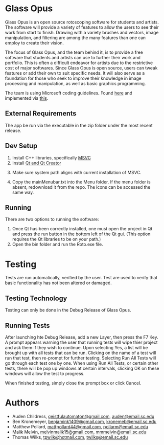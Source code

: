 # Glass Opus

Glass Opus is an open source rotoscoping software for students and artists. The software will provide a variety of features to allow the users to see their work from start to finish. Drawing with a variety brushes and vectors, image manipulation, and filtering are among the many features than one can employ to create their vision.

The focus of Glass Opus, and the team behind it, is to provide a free software that students and artists can use to further their work and portfolio. This is often a difficult endeavor for artists due to the restrictive cost of major softwares. Since Glass Opus is open source, users can tweak features or add their own to suit specific needs. It will also serve as a foundation for those who seek to improve their knowledge in image processing and manipulation, as well as basic graphics programming.

The team is using Microsoft coding guidelines. Found [here](https://www.cise.ufl.edu/~mschneid/Research/C++%20Programming%20Style%20Guidelines.htm) and implemented via [this](https://docs.microsoft.com/en-us/cpp/code-quality/using-the-cpp-core-guidelines-checkers?view=vs-2019https://docs.microsoft.com/en-us/cpp/code-quality/using-the-cpp-core-guidelines-checkers?view=vs-2019).

## External Requirements

The app be run via the executable in the zip folder under the most recent release.

## Dev Setup

1. Install C++ libraries, specifically <!--either -->[MSVC](https://visualstudio.microsoft.com/vs/features/cplusplus/)
2. Install [Qt and Qt Creator](https://www.qt.io/download-open-source?hsCtaTracking=9f6a2170-a938-42df-a8e2-a9f0b1d6cdce%7C6cb0de4f-9bb5-4778-ab02-bfb62735f3e5)
<!--3. Install [OpenCV](https://opencv.org/) libraries. [Tutorial](https://wiki.qt.io/How_to_setup_Qt_and_openCV_on_Windows_with_MSVC2017)(https://wiki.qt.io/How_to_setup_Qt_and_openCV_on_Windows) if needed.-->
3. Make sure system path aligns with current installation of <!--OpenCV and--> MSVC. <!--Verify that the includes and libs within the project file are correct.-->
<!--5. Copy the .libs from the OpenCV build folder to the highest/top directory of the build folder.-->
4. Copy the mainMenubar.txt into the Menu folder. If the menu folder is absent, redownload it from the repo. The icons can be accessed the same way.

## Running

There are two options to running the software:  
1. Once Qt <!--and the OpenCV libs have-->has been correctly installed, one must open the project in Qt and press the run button in the bottom left of the Qt gui. (This option requires the Qt libraries to be on your path.)
2. Open the bin folder and run the Roto.exe file.  

# Testing

Tests are run automatically, verified by the user. Test are used to verify that basic functionality has not been altered or damaged.

## Testing Technology

Testing can only be done in the Debug Release of Glass Opus.

## Running Tests

After launching hte Debug Release, add a new Layer, then press the F7 Key. A prompt appears warning the user that running tests will wipe thier project and ask them if
they wish to continue. Upon selecting Yes, a list will be brought up with all tests that can be run. Clicking on the name of a test will run that test, then re-prompt
for further testing. Selecting Run All Tests will go through each test one by one. When using Run All Tests, or certain other tests, there will be pop up windows at 
certain intervals, clicking OK on these windows will allow the test to progress. 

When finished testing, simply close the prompt box or click Cancel. 

# Authors

- Auden Childress, geistfulautomaton@gmail.com, auden@email.sc.edu
- Ben Kronemeyer, benjamink1409@gmail.com, kronemeb@email.sc.edu
- Matthew Pollard, mattpollard44@gmail.com, pollarm@email.sc.edu
- Malik Melvin, melvinmalik15@gmail.com, mmmelvin@email.sc.edu
- Thomas Wilks, tpwilk@hotmail.com, twilks@email.sc.edu
